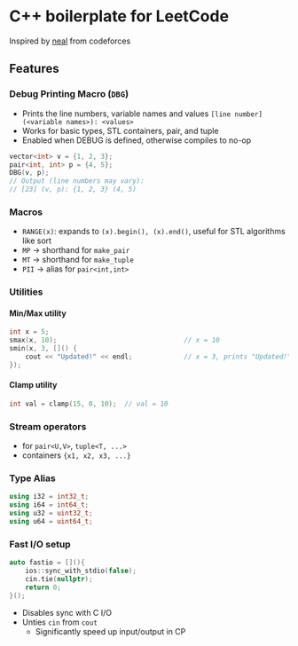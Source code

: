 # C++ boilerplate for LeetCode

Inspired by [neal](https://codeforces.com/profile/neal) from codeforces

## Features

### Debug Printing Macro (`DBG`)
- Prints the line numbers, variable names and values `[line number] (<variable names>): <values>`
- Works for basic types, STL containers, pair, and tuple
- Enabled when DEBUG is defined, otherwise compiles to no-op

```cpp
vector<int> v = {1, 2, 3};
pair<int, int> p = {4, 5};
DBG(v, p);  
// Output (line numbers may vary):
// [23] (v, p): {1, 2, 3} (4, 5)
```

### Macros
- `RANGE(x)`: expands to `(x).begin(), (x).end()`, useful for STL algorithms like sort
- `MP` → shorthand for `make_pair`
- `MT` → shorthand for `make_tuple`
- `PII` → alias for `pair<int,int>`

### Utilities

#### Min/Max utility
```cpp
int x = 5;
smax(x, 10);                                // x = 10
smin(x, 3, []() { 
    cout << "Updated!" << endl;             // x = 3, prints "Updated!"
});
```

#### Clamp utility
```cpp
int val = clamp(15, 0, 10);  // val = 10
```

### Stream operators
- for `pair<U,V>`, `tuple<T, ...>`
- containers `{x1, x2, x3, ...}`

### Type Alias
```cpp
using i32 = int32_t;
using i64 = int64_t;
using u32 = uint32_t;
using u64 = uint64_t;
```

### Fast I/O setup
```cpp
auto fastio = [](){ 
    ios::sync_with_stdio(false); 
    cin.tie(nullptr); 
    return 0; 
}();
```
- Disables sync with C I/O
- Unties `cin` from `cout`
  - Significantly speed up input/output in CP
